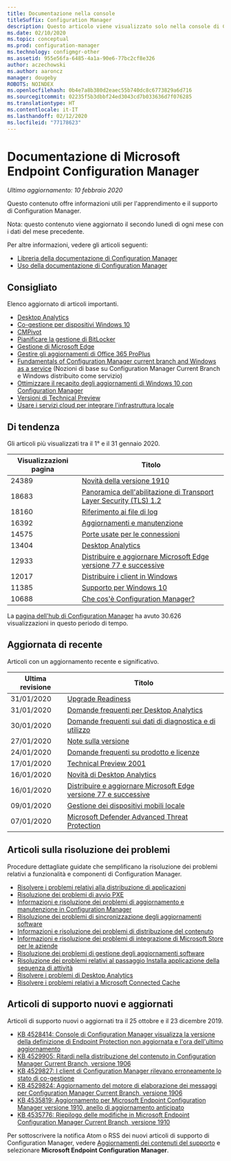 ```yaml
---
title: Documentazione nella console
titleSuffix: Configuration Manager
description: Questo articolo viene visualizzato solo nella console di Configuration Manager.
ms.date: 02/10/2020
ms.topic: conceptual
ms.prod: configuration-manager
ms.technology: configmgr-other
ms.assetid: 955e56fa-6485-4a1a-90e6-77bc2cf8e326
author: aczechowski
ms.author: aaroncz
manager: dougeby
ROBOTS: NOINDEX
ms.openlocfilehash: 0b4e7a8b380d2eaec55b740dc8c6773829a6d716
ms.sourcegitcommit: 02235f5b3dbbf24ed3043cd7b033636d7f076285
ms.translationtype: HT
ms.contentlocale: it-IT
ms.lasthandoff: 02/12/2020
ms.locfileid: "77178623"
---
```

<!-- 
- Feature 1357546
- This page displays in-console, under the Community workspace, Documentation node. 
- Don't use any relative links; must be full https://docs.microsoft.com and language neutral
- Process: https://microsoft.sharepoint.com/teams/ConfigMgr/Documents/ContentPub/Data%20collection%20process%20for%20Feature%201357546%20In-console%20documentation.docx?web=1
-->

# <a name="microsoft-endpoint-configuration-manager-documentation"></a>Documentazione di Microsoft Endpoint Configuration Manager

*Ultimo aggiornamento: 10 febbraio 2020*

Questo contenuto offre informazioni utili per l'apprendimento e il supporto di Configuration Manager.

Nota: questo contenuto viene aggiornato il secondo lunedì di ogni mese con i dati del mese precedente.

Per altre informazioni, vedere gli articoli seguenti:

- [Libreria della documentazione di Configuration Manager](https://docs.microsoft.com/configmgr)  
- [Uso della documentazione di Configuration Manager](https://docs.microsoft.com/configmgr/core/understand/use-docs)

## <a name="recommended"></a>Consigliato

Elenco aggiornato di articoli importanti.

- [Desktop Analytics](https://docs.microsoft.com/configmgr/desktop-analytics/overview)
- [Co-gestione per dispositivi Windows 10](https://docs.microsoft.com/configmgr/comanage/overview)  
- [CMPivot](https://docs.microsoft.com/configmgr/core/servers/manage/cmpivot)  
- [Pianificare la gestione di BitLocker](https://docs.microsoft.com/configmgr/protect/plan-design/bitlocker-management)  
- [Gestione di Microsoft Edge](https://docs.microsoft.com/configmgr/apps/deploy-use/deploy-edge)  
- [Gestire gli aggiornamenti di Office 365 ProPlus](https://docs.microsoft.com/configmgr/sum/deploy-use/manage-office-365-proplus-updates)  
- [Fundamentals of Configuration Manager current branch and Windows as a service](https://docs.microsoft.com/configmgr/core/understand/configuration-manager-and-windows-as-service) (Nozioni di base su Configuration Manager Current Branch e Windows distribuito come servizio)
- [Ottimizzare il recapito degli aggiornamenti di Windows 10 con Configuration Manager](https://docs.microsoft.com/configmgr/sum/deploy-use/optimize-windows-10-update-delivery)
- [Versioni di Technical Preview](https://docs.microsoft.com/configmgr/core/get-started/technical-preview)
- [Usare i servizi cloud per integrare l'infrastruttura locale](https://docs.microsoft.com/configmgr/core/understand/use-cloud-services)

## <a name="trending"></a>Di tendenza

Gli articoli più visualizzati tra il 1° e il 31 gennaio 2020.

| Visualizzazioni pagina | Titolo |
|------------|-------|
| 24389 | [Novità della versione 1910](https://docs.microsoft.com/configmgr/core/plan-design/changes/whats-new-in-version-1910) |
| 18683 | [Panoramica dell'abilitazione di Transport Layer Security (TLS) 1.2](https://docs.microsoft.com/configmgr/core/plan-design/security/enable-tls-1-2) |
| 18160 | [Riferimento ai file di log](https://docs.microsoft.com/configmgr/core/plan-design/hierarchy/log-files) |
| 16392 | [Aggiornamenti e manutenzione](https://docs.microsoft.com/configmgr/core/servers/manage/updates) |
| 14575 | [Porte usate per le connessioni](https://docs.microsoft.com/configmgr/core/plan-design/hierarchy/ports) |
| 13404 | [Desktop Analytics](https://docs.microsoft.com/configmgr/desktop-analytics/overview) |
| 12933 | [Distribuire e aggiornare Microsoft Edge versione 77 e successive](https://docs.microsoft.com/configmgr/apps/deploy-use/deploy-edge) |
| 12017 | [Distribuire i client in Windows](https://docs.microsoft.com/configmgr/core/clients/deploy/deploy-clients-to-windows-computers) |
| 11385 | [Supporto per Windows 10](https://docs.microsoft.com/configmgr/core/plan-design/configs/support-for-windows-10) |
| 10688 | [Che cos'è Configuration Manager?](https://docs.microsoft.com/configmgr/core/understand/introduction) |

La [pagina dell'hub di Configuration Manager](https://docs.microsoft.com/configmgr/) ha avuto 30.626 visualizzazioni in questo periodo di tempo.

## <a name="recently-updated"></a>Aggiornata di recente

Articoli con un aggiornamento recente e significativo.

| Ultima revisione | Titolo |
|---------------|-------|
| 31/01/2020 | [Upgrade Readiness](https://docs.microsoft.com/configmgr/core/clients/manage/upgrade-readiness) |
| 31/01/2020 | [Domande frequenti per Desktop Analytics](https://docs.microsoft.com/configmgr/desktop-analytics/faq) |
| 30/01/2020 | [Domande frequenti sui dati di diagnostica e di utilizzo](https://docs.microsoft.com/configmgr/core/plan-design/diagnostics/frequently-asked-questions) |
| 27/01/2020 | [Note sulla versione](https://docs.microsoft.com/configmgr/core/servers/deploy/install/release-notes) |
| 24/01/2020 | [Domande frequenti su prodotto e licenze](https://docs.microsoft.com/configmgr/core/understand/product-and-licensing-faq) |
| 17/01/2020 | [Technical Preview 2001](https://docs.microsoft.com/configmgr/core/get-started/2020/technical-preview-2001) |
| 16/01/2020 | [Novità di Desktop Analytics](https://docs.microsoft.com/configmgr/desktop-analytics/whats-new) |
| 16/01/2020 | [Distribuire e aggiornare Microsoft Edge versione 77 e successive](https://docs.microsoft.com/configmgr/apps/deploy-use/deploy-edge) |
| 09/01/2020 | [Gestione dei dispositivi mobili locale](https://docs.microsoft.com/configmgr/mdm/understand/manage-mobile-devices-with-on-premises-infrastructure) |
| 07/01/2020 | [Microsoft Defender Advanced Threat Protection](https://docs.microsoft.com/configmgr/protect/deploy-use/windows-defender-advanced-threat-protection) |

## <a name="troubleshooting-articles"></a>Articoli sulla risoluzione dei problemi

Procedure dettagliate guidate che semplificano la risoluzione dei problemi relativi a funzionalità e componenti di Configuration Manager.

- [Risolvere i problemi relativi alla distribuzione di applicazioni](https://docs.microsoft.com/configmgr/apps/understand/app-deployment-technical-reference)
- [Risoluzione dei problemi di avvio PXE](https://support.microsoft.com/help/4468612)
- [Informazioni e risoluzione dei problemi di aggiornamento e manutenzione in Configuration Manager](https://support.microsoft.com/help/4490424)
- [Risoluzione dei problemi di sincronizzazione degli aggiornamenti software](https://support.microsoft.com/help/10059)
- [Informazioni e risoluzione dei problemi di distribuzione del contenuto](https://support.microsoft.com/help/4482728)
- [Informazioni e risoluzione dei problemi di integrazione di Microsoft Store per le aziende](https://docs.microsoft.com/configmgr/apps/deploy-use/troubleshoot-microsoft-store-for-business-integration)
- [Risoluzione dei problemi di gestione degli aggiornamenti software](https://support.microsoft.com/help/10680)
- [Risoluzione dei problemi relativi al passaggio Installa applicazione della sequenza di attività](https://support.microsoft.com/help/18408/)
- [Risolvere i problemi di Desktop Analytics](https://docs.microsoft.com/configmgr/desktop-analytics/troubleshooting)
- [Risolvere i problemi relativi a Microsoft Connected Cache](https://docs.microsoft.com/configmgr/core/servers/deploy/configure/troubleshoot-microsoft-connected-cache)

## <a name="new-and-updated-support-articles"></a>Articoli di supporto nuovi e aggiornati

Articoli di supporto nuovi o aggiornati tra il 25 ottobre e il 23 dicembre 2019.

- [KB 4528414: Console di Configuration Manager visualizza la versione della definizione di Endpoint Protection non aggiornata e l'ora dell'ultimo aggiornamento](https://support.microsoft.com/help/4528414/)
- [KB 4529905: Ritardi nella distribuzione del contenuto in Configuration Manager Current Branch, versione 1906](https://support.microsoft.com/help/4529905)
- [KB 4529827: I client di Configuration Manager rilevano erroneamente lo stato di co-gestione](https://support.microsoft.com/help/4529827)
- [KB 4529824: Aggiornamento del motore di elaborazione dei messaggi per Configuration Manager Current Branch, versione 1906](https://support.microsoft.com/help/4529824)
- [KB 4535819: Aggiornamento per Microsoft Endpoint Configuration Manager versione 1910, anello di aggiornamento anticipato](https://support.microsoft.com/help/4535819)
- [KB 4535776: Riepilogo delle modifiche in Microsoft Endpoint Configuration Manager Current Branch, versione 1910](https://support.microsoft.com/help/4535776)

Per sottoscrivere la notifica Atom o RSS dei nuovi articoli di supporto di Configuration Manager, vedere [Aggiornamenti dei contenuti del supporto](https://support.microsoft.com/help/4089498/) e selezionare **Microsoft Endpoint Configuration Manager**.  
